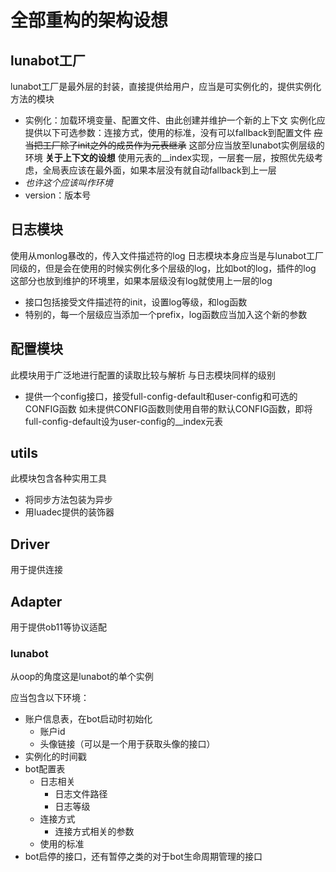 # 全部重构的架构设想

## lunabot工厂

lunabot工厂是最外层的封装，直接提供给用户，应当是可实例化的，提供实例化方法的模块

- 实例化：加载环境变量、配置文件、由此创建并维护一个新的上下文
  实例化应提供以下可选参数：连接方式，使用的标准，没有可以fallback到配置文件
  ~~应当把工厂除了init之外的成员作为元表继承~~
  这部分应当放至lunabot实例层级的环境
  **关于上下文的设想**
  使用元表的__index实现，一层套一层，按照优先级考虑，全局表应该在最外面，如果本层没有就自动fallback到上一层
- *也许这个应该叫作环境*
- version：版本号

## 日志模块

使用从monlog暴改的，传入文件描述符的log
日志模块本身应当是与lunabot工厂同级的，但是会在使用的时候实例化多个层级的log，比如bot的log，插件的log
这部分也放到维护的环境里，如果本层级没有log就使用上一层的log

- 接口包括接受文件描述符的init，设置log等级，和log函数
- 特别的，每一个层级应当添加一个prefix，log函数应当加入这个新的参数

## 配置模块

此模块用于广泛地进行配置的读取比较与解析
与日志模块同样的级别

- 提供一个config接口，接受full-config-default和user-config和可选的CONFIG函数
  如未提供CONFIG函数则使用自带的默认CONFIG函数，即将full-config-default设为user-config的__index元表

## utils

此模块包含各种实用工具

- 将同步方法包装为异步
- 用luadec提供的装饰器

## Driver

用于提供连接

## Adapter

用于提供ob11等协议适配

### lunabot

从oop的角度这是lunabot的单个实例

应当包含以下环境：

- 账户信息表，在bot启动时初始化
  - 账户id
  - 头像链接（可以是一个用于获取头像的接口）
- 实例化的时间戳
- bot配置表
  - 日志相关
    - 日志文件路径
    - 日志等级
  - 连接方式
    - 连接方式相关的参数
  - 使用的标准
- bot启停的接口，还有暂停之类的对于bot生命周期管理的接口
